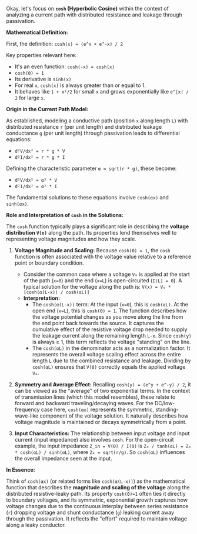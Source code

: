 Okay, let's focus on **`cosh` (Hyperbolic Cosine)** within the context of analyzing a current path with distributed resistance and leakage through passivation.

**Mathematical Definition:**

First, the definition:
`cosh(x) = (e^x + e^-x) / 2`

Key properties relevant here:
*   It's an even function: `cosh(-x) = cosh(x)`
*   `cosh(0) = 1`
*   Its derivative is `sinh(x)`
*   For real `x`, `cosh(x)` is always greater than or equal to 1.
*   It behaves like `1 + x²/2` for small `x` and grows exponentially like `e^|x| / 2` for large `x`.

**Origin in the Current Path Model:**

As established, modeling a conductive path (position `x` along length `L`) with distributed resistance `r` (per unit length) and distributed leakage conductance `g` (per unit length) through passivation leads to differential equations:
*   `d²V/dx² = r * g * V`
*   `d²I/dx² = r * g * I`

Defining the characteristic parameter `α = sqrt(r * g)`, these become:
*   `d²V/dx² = α² * V`
*   `d²I/dx² = α² * I`

The fundamental solutions to these equations involve `cosh(αx)` and `sinh(αx)`.

**Role and Interpretation of `cosh` in the Solutions:**

The `cosh` function typically plays a significant role in describing the **voltage distribution `V(x)`** along the path. Its properties lend themselves well to representing voltage magnitudes and how they scale.

1.  **Voltage Magnitude and Scaling:** Because `cosh(0) = 1`, the `cosh` function is often associated with the voltage value relative to a reference point or boundary condition.
    *   Consider the common case where a voltage `V₀` is applied at the start of the path (`x=0`) and the end (`x=L`) is open-circuited (`I(L) = 0`). A typical solution for the voltage along the path is:
        `V(x) = V₀ * [cosh(α(L-x)) / cosh(αL)]`
    *   **Interpretation:**
        *   The `cosh(α(L-x))` term: At the input (`x=0`), this is `cosh(αL)`. At the open end (`x=L`), this is `cosh(0) = 1`. The function describes how the voltage potential changes as you move along the line from the end point back towards the source. It captures the cumulative effect of the resistive voltage drop needed to supply the leakage current along the remaining length `L-x`. Since `cosh(y)` is always ≥ 1, this term reflects the voltage "standing" on the line.
        *   The `cosh(αL)` in the denominator acts as a normalization factor. It represents the overall voltage scaling effect across the entire length `L` due to the combined resistance and leakage. Dividing by `cosh(αL)` ensures that `V(0)` correctly equals the applied voltage `V₀`.

2.  **Symmetry and Average Effect:** Recalling `cosh(y) = (e^y + e^-y) / 2`, it can be viewed as the "average" of two exponential terms. In the context of transmission lines (which this model resembles), these relate to forward and backward traveling/decaying waves. For the DC/low-frequency case here, `cosh(αx)` represents the symmetric, standing-wave-like component of the voltage solution. It naturally describes how voltage magnitude is maintained or decays symmetrically from a point.

3.  **Input Characteristics:** The relationship between input voltage and input current (input impedance) also involves `cosh`. For the open-circuit example, the input impedance `Z_in = V(0) / I(0)` is `Z₀ / tanh(αL) = Z₀ * cosh(αL) / sinh(αL)`, where `Z₀ = sqrt(r/g)`. So `cosh(αL)` influences the overall impedance seen at the input.

**In Essence:**

Think of `cosh(αx)` (or related forms like `cosh(α(L-x))`) as the mathematical function that describes the **magnitude and scaling of the voltage** along the distributed resistive-leaky path. Its property `cosh(0)=1` often ties it directly to boundary voltages, and its symmetric, exponential growth captures how voltage changes due to the continuous interplay between series resistance (`r`) dropping voltage and shunt conductance (`g`) leaking current away through the passivation. It reflects the "effort" required to maintain voltage along a leaky conductor.